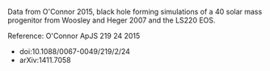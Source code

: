 Data from O'Connor 2015, black hole forming simulations of a 40 solar mass progenitor from Woosley and Heger 2007 and the LS220 EOS.  

Reference: O'Connor ApJS 219 24 2015
- doi:10.1088/0067-0049/219/2/24
- arXiv:1411.7058

